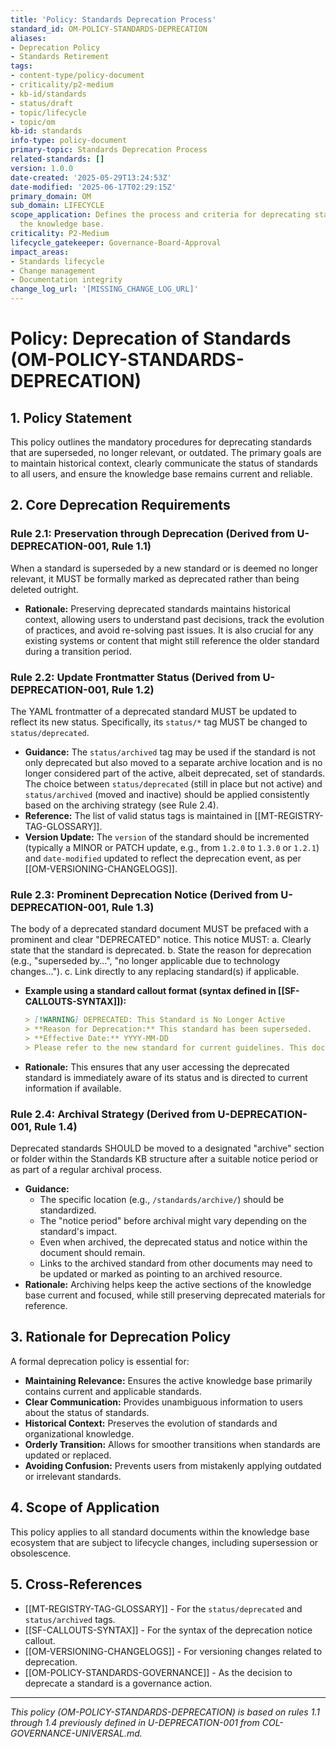 ```yaml
---
title: 'Policy: Standards Deprecation Process'
standard_id: OM-POLICY-STANDARDS-DEPRECATION
aliases:
- Deprecation Policy
- Standards Retirement
tags:
- content-type/policy-document
- criticality/p2-medium
- kb-id/standards
- status/draft
- topic/lifecycle
- topic/om
kb-id: standards
info-type: policy-document
primary-topic: Standards Deprecation Process
related-standards: []
version: 1.0.0
date-created: '2025-05-29T13:24:53Z'
date-modified: '2025-06-17T02:29:15Z'
primary_domain: OM
sub_domain: LIFECYCLE
scope_application: Defines the process and criteria for deprecating standards within
  the knowledge base.
criticality: P2-Medium
lifecycle_gatekeeper: Governance-Board-Approval
impact_areas:
- Standards lifecycle
- Change management
- Documentation integrity
change_log_url: '[MISSING_CHANGE_LOG_URL]'
---
```

# Policy: Deprecation of Standards (OM-POLICY-STANDARDS-DEPRECATION)

## 1. Policy Statement

This policy outlines the mandatory procedures for deprecating standards that are superseded, no longer relevant, or outdated. The primary goals are to maintain historical context, clearly communicate the status of standards to all users, and ensure the knowledge base remains current and reliable.

## 2. Core Deprecation Requirements

### Rule 2.1: Preservation through Deprecation (Derived from U-DEPRECATION-001, Rule 1.1)
When a standard is superseded by a new standard or is deemed no longer relevant, it MUST be formally marked as deprecated rather than being deleted outright.
*   **Rationale:** Preserving deprecated standards maintains historical context, allowing users to understand past decisions, track the evolution of practices, and avoid re-solving past issues. It is also crucial for any existing systems or content that might still reference the older standard during a transition period.

### Rule 2.2: Update Frontmatter Status (Derived from U-DEPRECATION-001, Rule 1.2)
The YAML frontmatter of a deprecated standard MUST be updated to reflect its new status. Specifically, its `status/*` tag MUST be changed to `status/deprecated`.
*   **Guidance:** The `status/archived` tag may be used if the standard is not only deprecated but also moved to a separate archive location and is no longer considered part of the active, albeit deprecated, set of standards. The choice between `status/deprecated` (still in place but not active) and `status/archived` (moved and inactive) should be applied consistently based on the archiving strategy (see Rule 2.4).
*   **Reference:** The list of valid status tags is maintained in [[MT-REGISTRY-TAG-GLOSSARY]].
*   **Version Update:** The `version` of the standard should be incremented (typically a MINOR or PATCH update, e.g., from `1.2.0` to `1.3.0` or `1.2.1`) and `date-modified` updated to reflect the deprecation event, as per [[OM-VERSIONING-CHANGELOGS]].

### Rule 2.3: Prominent Deprecation Notice (Derived from U-DEPRECATION-001, Rule 1.3)
The body of a deprecated standard document MUST be prefaced with a prominent and clear "DEPRECATED" notice. This notice MUST:
    a.  Clearly state that the standard is deprecated.
    b.  State the reason for deprecation (e.g., "superseded by...", "no longer applicable due to technology changes...").
    c.  Link directly to any replacing standard(s) if applicable.
*   **Example using a standard callout format (syntax defined in [[SF-CALLOUTS-SYNTAX]]):**
    ```markdown
    > [!WARNING] DEPRECATED: This Standard is No Longer Active
    > **Reason for Deprecation:** This standard has been superseded.
    > **Effective Date:** YYYY-MM-DD
    > Please refer to the new standard for current guidelines. This document is retained for historical purposes only.
    ```
*   **Rationale:** This ensures that any user accessing the deprecated standard is immediately aware of its status and is directed to current information if available.

### Rule 2.4: Archival Strategy (Derived from U-DEPRECATION-001, Rule 1.4)
Deprecated standards SHOULD be moved to a designated "archive" section or folder within the Standards KB structure after a suitable notice period or as part of a regular archival process.
*   **Guidance:**
    *   The specific location (e.g., `/standards/archive/`) should be standardized.
    *   The "notice period" before archival might vary depending on the standard's impact.
    *   Even when archived, the deprecated status and notice within the document should remain.
    *   Links to the archived standard from other documents may need to be updated or marked as pointing to an archived resource.
*   **Rationale:** Archiving helps keep the active sections of the knowledge base current and focused, while still preserving deprecated materials for reference.

## 3. Rationale for Deprecation Policy

A formal deprecation policy is essential for:

*   **Maintaining Relevance:** Ensures the active knowledge base primarily contains current and applicable standards.
*   **Clear Communication:** Provides unambiguous information to users about the status of standards.
*   **Historical Context:** Preserves the evolution of standards and organizational knowledge.
*   **Orderly Transition:** Allows for smoother transitions when standards are updated or replaced.
*   **Avoiding Confusion:** Prevents users from mistakenly applying outdated or irrelevant standards.

## 4. Scope of Application

This policy applies to all standard documents within the knowledge base ecosystem that are subject to lifecycle changes, including supersession or obsolescence.

## 5. Cross-References
- [[MT-REGISTRY-TAG-GLOSSARY]] - For the `status/deprecated` and `status/archived` tags.
- [[SF-CALLOUTS-SYNTAX]] - For the syntax of the deprecation notice callout.
- [[OM-VERSIONING-CHANGELOGS]] - For versioning changes related to deprecation.
- [[OM-POLICY-STANDARDS-GOVERNANCE]] - As the decision to deprecate a standard is a governance action.

---
*This policy (OM-POLICY-STANDARDS-DEPRECATION) is based on rules 1.1 through 1.4 previously defined in U-DEPRECATION-001 from COL-GOVERNANCE-UNIVERSAL.md.*
